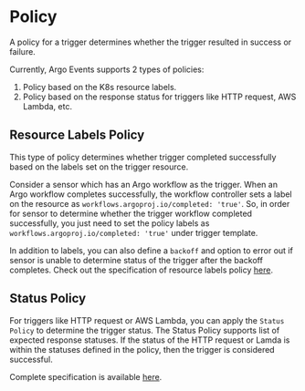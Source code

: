# Policy

A policy for a trigger determines whether the trigger resulted in success or failure.

Currently, Argo Events supports 2 types of policies:

1. Policy based on the K8s resource labels.
2. Policy based on the response status for triggers like HTTP request, AWS Lambda, etc.

## Resource Labels Policy
This type of policy determines whether trigger completed successfully based on the labels
set on the trigger resource. 

Consider a sensor which has an Argo workflow as the trigger. When
an Argo workflow completes successfully, the workflow controller sets a label on the resource as `workflows.argoproj.io/completed: 'true'`.
So, in order for sensor to determine whether the trigger workflow completed successfully,
you just need to set the policy labels as `workflows.argoproj.io/completed: 'true'` under trigger template.

In addition to labels, you can also define a `backoff` and option to error out if sensor
is unable to determine status of the trigger after the backoff completes. Check out the specification of 
resource labels policy [here](https://github.com/argoproj/argo-events/blob/master/api/sensor.md#k8sresourcepolicy).

## Status Policy
For triggers like HTTP request or AWS Lambda, you can apply the `Status Policy` to determine the trigger status.
The Status Policy supports list of expected response statuses. If the status of the HTTP request or Lamda is within
the statuses defined in the policy, then the trigger is considered successful.

Complete specification is available [here](https://github.com/argoproj/argo-events/blob/master/api/sensor.md#statuspolicy).
